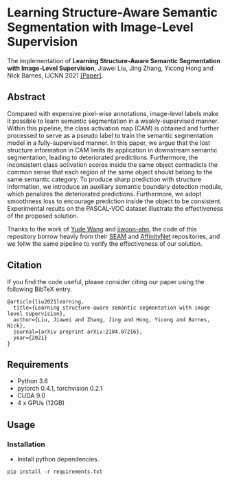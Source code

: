 # Learning Structure-Aware Semantic Segmentation with Image-Level Supervision
<!-- <p align="center"><img src="introduction_figure.png" alt="introduction_figure" width="90%"></p> -->

The implementation of **Learning Structure-Aware Semantic Segmentation with Image-Level Supervision**, Jiawei Liu, Jing Zhang, Yicong Hong and Nick Barnes, IJCNN 2021 [[Paper]](https://arxiv.org/abs/2104.07216).

## Abstract
Compared with expensive pixel-wise annotations, image-level labels make it possible to learn semantic segmentation in a weakly-supervised manner. Within this pipeline, the class activation map (CAM) is obtained and further processed to serve as a pseudo label to train the semantic segmentation model in a fully-supervised manner. In this paper, we argue that the lost structure information in CAM limits its application in downstream semantic segmentation, leading to deteriorated predictions. Furthermore, the inconsistent class activation scores inside the same object contradicts the common sense that each region of the same object should belong to the same semantic category. To produce sharp prediction with structure information, we introduce an auxiliary semantic boundary detection module, which penalizes the deteriorated predictions. Furthermore, we adopt smoothness loss to encourage prediction inside the object to be consistent. Experimental results on the PASCAL-VOC dataset illustrate the effectiveness of the proposed solution.

Thanks to the work of [Yude Wang](https://github.com/YudeWang) and [jiwoon-ahn](https://github.com/jiwoon-ahn), the code of this repository borrow heavly from their [SEAM](https://github.com/YudeWang/SEAM) and [AffinityNet](https://github.com/jiwoon-ahn/psa) repositories, and we follw the same pipeline to verify the effectiveness of our solution.

## Citation
If you find the code useful, please consider citing our paper using the following BibTeX entry.
```
@article{liu2021learning,
  title={Learning structure-aware semantic segmentation with image-level supervision},
  author={Liu, Jiawei and Zhang, Jing and Hong, Yicong and Barnes, Nick},
  journal={arXiv preprint arXiv:2104.07216},
  year={2021}
}
```

## Requirements
- Python 3.6
- pytorch 0.4.1, torchvision 0.2.1
- CUDA 9.0
- 4 x GPUs (12GB)

## Usage
### Installation
- Install python dependencies.
```
pip install -r requirements.txt
```
